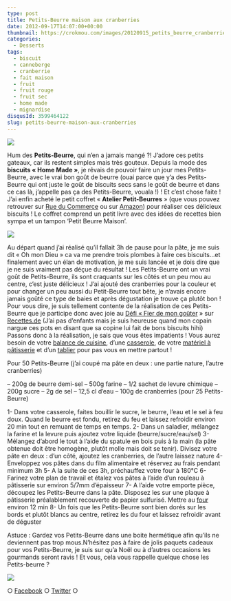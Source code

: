 ```yaml
---
type: post
title: Petits-Beurre maison aux cranberries
date: 2012-09-17T14:07:00+00:00
thumbnail: https://crokmou.com/images/20120915_petits_beurre_cranberries_crokmou_0013_BD.jpg
categories:
  - Desserts
tags:
  - biscuit
  - canneberge
  - cranberrie
  - fait maison
  - fruit
  - fruit rouge
  - fruit sec
  - home made
  - mignardise
disqusId: 3599464122
slug: petits-beurre-maison-aux-cranberries
---
```


[![](http://1.bp.blogspot.com/-B6qHnPRqBiE/UFcT3GdSzzI/AAAAAAAAETg/YYdms20ANLo/s320/20120915_petits_beurre_cranberries_crokmou_0013_bann.jpg)](http://1.bp.blogspot.com/-B6qHnPRqBiE/UFcT3GdSzzI/AAAAAAAAETg/YYdms20ANLo/s1600/20120915_petits_beurre_cranberries_crokmou_0013_bann.jpg)

Hum des **Petits-Beurre**, qui n’en a jamais mangé ?! J’adore ces petits gateaux, car ils restent simples mais très gouteux. Depuis la mode des **biscuits « Home Made »**, je rêvais de pouvoir faire un jour mes Petits-Beurre, avec le vrai bon goût de beurre (ouai parce que y’a des Petits-Beurre qui ont juste le goût de biscuits secs sans le goût de beurre et dans ce cas là, j’appelle pas ça des Petits-Beurre, vouala !) ! Et c’est chose faite ! J’ai enfin acheté le petit coffret « **Atelier Petit-Beurres** » (que vous pouvez retrouver sur [Rue du Commerce](http://www.rueducommerce.fr/m/ps/mpid:MP-0BF97M6139203#moid:MO-0BF97M9543323) ou sur [Amazon](http://www.amazon.fr/Atelier-Petits-beurre-B%C3%A9rang%C3%A8re-Abraham/dp/2035855608/ref=sr_1_1?ie=UTF8&qid=1347884244&sr=8-1)) pour réaliser ces délicieux biscuits ! Le coffret comprend un petit livre avec des idées de recettes bien sympa et un tampon ‘Petit Beurre Maison’.

[![](http://ecx.images-amazon.com/images/I/41veeSoqYIL._SS500_.jpg)](http://ecx.images-amazon.com/images/I/41veeSoqYIL._SS500_.jpg)

Au départ quand j’ai réalisé qu’il fallait 3h de pause pour la pâte, je me suis dit « Oh mon Dieu » ca va me prendre trois plombes à faire ces biscuits…et finalement avec un élan de motivation, je me suis lancée et je dois dire que je ne suis vraiment pas déçue du résultat ! Les Petits-Beurre ont un vrai goût de Petits-Beurre, ils sont craquants sur les côtés et un peu mou au centre, c’est juste délicieux ! J’ai ajouté des cranberries pour la couleur et pour changer un peu aussi du Petit-Beurre tout bête, je n’avais encore jamais goûté ce type de baies et après dégustation je trouve ça plutôt bon ! Pour vous dire, je suis tellement contente de la réalisation de ces Petits-Beurre que je participe donc avec joie au [Défi « Fier de mon goûter](http://recettes.de/defi-fier-de-mon-gouter) » sur [Recettes.de](http://recettes.de/) (J’ai pas d’enfants mais je suis heureuse quand mon copain nargue ces pots en disant que sa copine lui fait de bons biscuits hihi) Passons donc à la réalisation, je sais que vous êtes impatients ! Vous aurez besoin de votre [balance de cuisine](http://www.rueducommerce.fr/m/pl/malid:9633601), d’une [casserole](http://www.rueducommerce.fr/m/pl/malid:115), de votre [matériel à pâtisserie](http://www.rueducommerce.fr/m/pl/malid:12468605) et d’un [tablier](http://www.rueducommerce.fr/m/pl/malid:261) pour pas vous en mettre partout !

Pour 50 Petits-Beurre
(j’ai coupé ma pâte en deux : une partie nature, l’autre cranberries)

– 200g de beurre demi-sel
– 500g farine
– 1/2 sachet de levure chimique
– 200g sucre
– 2g de sel
– 12,5 cl d’eau
– 100g de cranberries (pour 25 Petits-Beurre)

1- Dans votre casserole, faites bouillir le sucre, le beurre, l’eau et le sel à feu doux. Quand le beurre est fondu, retirez du feu et laissez refroidir environ 20 min tout en remuant de temps en temps.
2- Dans un saladier, mélangez la farine et la levure puis ajoutez votre liquide (beurre/sucre/eau/sel)
3- Mélangez d’abord le tout à l’aide du spatule en bois puis à la main (la pâte obtenue doit être homogène, plutôt molle mais doit se tenir). Divisez votre pâte en deux : d’un côté, ajoutez les cranberries, de l’autre laissez nature
4- Enveloppez vos pâtes dans du film alimentaire et réservez au frais pendant minimum 3h
5- A la suite de ces 3h, préchauffez votre four à 180°C
6- Farinez votre plan de travail et étalez vos pâtes à l’aide d’un rouleau à pâtisserie sur environ 5/7mm d’épaisseur
7- A l’aide votre emporte pièce, découpez les Petits-Beurre dans la pâte. Disposez les sur une plaque à pâtisserie préalablement recouverte de papier sulfurisé. Mettre au [four](http://www.rueducommerce.fr/m/pl/malid:9404136) environ 12 min
8- Un fois que les Petits-Beurre sont bien dorés sur les bords et plutôt blancs au centre, retirez les du four et laissez refroidir avant de déguster

Astuce : Gardez vos Petits-Beurre dans une boite hermétique afin qu’ils ne deviennent pas trop mous.N’hésitez pas à faire de jolis paquets cadeaux pour vos Petits-Beurre, je suis sur qu’a Noël ou à d’autres occasions les gourmands seront ravis ! Et vous, cela vous rappelle quelque chose les Petits-beurre ?

[![](http://freecutemsn.com/wp-content/uploads/2009/02/milky-boy-say-good-bye-emoticons.gif)](http://freecutemsn.com/wp-content/uploads/2009/02/milky-boy-say-good-bye-emoticons.gif)

○ [Facebook](https://www.facebook.com/crokmou.blog) ○ [Twitter](https://twitter.com/Crokmou) ○